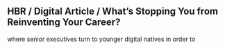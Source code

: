 ## HBR / Digital Article / What’s Stopping You from Reinventing Your Career?

where senior executives turn to younger digital natives in order to